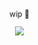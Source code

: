 <p align="center">
wip 💜
<p align="center">
  <img src="https://files.catbox.moe/kba5q0.gif" />
</p>
